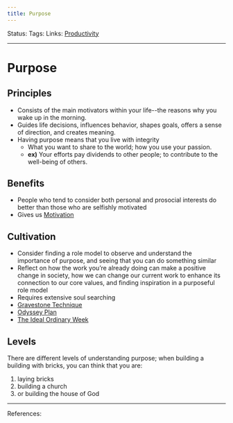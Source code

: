 ```yaml
---
title: Purpose
---
```

Status:
Tags:
Links: [Productivity](out/productivity.md)
___
# Purpose
## Principles
- Consists of the main motivators within your life--the reasons why you wake up in the morning. 
- Guides life decisions, influences behavior, shapes goals, offers a sense of direction, and creates meaning.
- Having purpose means that you live with integrity
	- What you want to share to the world; how you use your passion.
	- **ex)** Your efforts pay dividends to other people; to contribute to the well-being of others. 
## Benefits
- People who tend to consider both personal and prosocial interests do better than those who are selfishly motivated
- Gives us [Motivation](out/motivation.md)
## Cultivation
- Consider finding a role model to observe and understand the importance of purpose, and seeing that you can do something similar
-   Reflect on how the work you’re already doing can make a positive change in society, how we can change our current work to enhance its connection to our core values, and finding inspiration in a purposeful role model
- Requires extensive soul searching
- [Gravestone Technique](out/gravestone-technique.md)
- [Odyssey Plan](out/odyssey-plan.md)
- [The Ideal Ordinary Week](out/the-ideal-ordinary-week.md)
## Levels
There are different levels of understanding purpose; when building a building with bricks, you can think that you are:
1. laying bricks
2. building a church
3. or building the house of God
___
References: